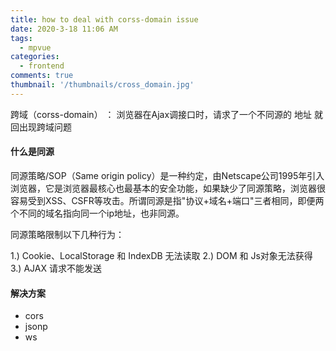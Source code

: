 ```yaml
---
title: how to deal with corss-domain issue
date: 2020-3-18 11:06 AM
tags:
  - mpvue
categories:
  - frontend
comments: true
thumbnail: '/thumbnails/cross_domain.jpg'
---
```

跨域（corss-domain） ： 浏览器在Ajax调接口时，请求了一个不同源的 地址 就回出现跨域问题
<!-- more -->

#### 什么是同源

同源策略/SOP（Same origin policy）是一种约定，由Netscape公司1995年引入浏览器，它是浏览器最核心也最基本的安全功能，如果缺少了同源策略，浏览器很容易受到XSS、CSFR等攻击。所谓同源是指"协议+域名+端口"三者相同，即便两个不同的域名指向同一个ip地址，也非同源。

同源策略限制以下几种行为：

1.) Cookie、LocalStorage 和 IndexDB 无法读取
2.) DOM 和 Js对象无法获得
3.) AJAX 请求不能发送



#### 解决方案

- cors
- jsonp
- ws


